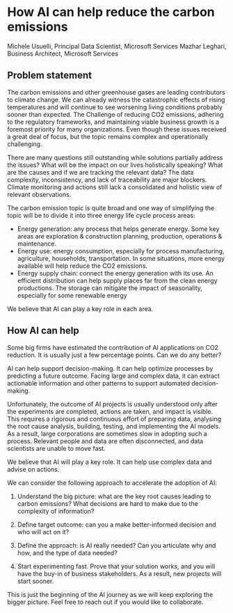 
# How AI can help reduce the carbon emissions

Michele Usuelli, Principal Data Scientist, Microsoft Services
Mazhar Leghari, Business Architect, Microsoft Services

## Problem statement

The carbon emissions and other greenhouse gases are leading contributors to climate change. We can already witness the catastrophic effects of rising temperatures and will continue to see worsening living conditions probably sooner than expected. The Challenge of reducing CO2 emissions, adhering to the regulatory frameworks, and maintaining viable business growth is a foremost priority for many organizations. Even though these issues received a great deal of focus, but the topic remains complex and operationally challenging. 

There are many questions still outstanding while solutions partially address the issues? What will be the impact on our lives holistically speaking? What are the causes and if we are tracking the relevant data? The data complexity, inconsistency, and lack of traceability are major blockers. Climate monitoring and actions still lack a consolidated and holistic view of relevant observations.

The carbon emission topic is quite broad and one way of simplifying the topic will be to divide it into three energy life cycle process areas:

- Energy generation: any process that helps generate energy. Some key areas are exploration & construction planning, production, operations & maintenance.
- Energy use: energy consumption, especially for process manufacturing, agriculture, households, transportation. In some situations, more energy available will help reduce the CO2 emissions. 
- Energy supply chain: connect the energy generation with its use. An efficient distribution can help supply places far from the clean energy productions. The storage can mitigate the impact of seasonality, especially for some renewable energy

We believe that AI can play a key role in each area.


## How AI can help

Some big firms have estimated the contribution of AI applications on CO2 reduction. It is usually just a few percentage points. Can we do any better?

AI can help support decision-making. It can help optimize processes by predicting a future outcome. Facing large and complex data, it can extract actionable information and other patterns to support automated decision-making.

Unfortunately, the outcome of AI projects is usually understood only after the experiments are completed, actions are taken, and impact is visible. This requires a rigorous and continuous effort of preparing data, analysing the root cause analysis, building, testing, and implementing the AI models. As a result, large corporations are sometimes slow in adopting such a process. Relevant people and data are often disconnected, and data scientists are unable to move fast.

We believe that AI will play a key role. It can help use complex data and advise on actions.

We can consider the following approach to accelerate the adoption of AI: 

1.	Understand the big picture: what are the key root causes leading to carbon emissions? What decisions are hard to make due to the complexity of information?

2.	Define target outcome: can you a make better-informed decision and who will act on it?

3.	Define the approach: is AI really needed? Can you articulate why and how, and the type of data needed? 

4.	Start experimenting fast. Prove that your solution works, and you will have the buy-in of business stakeholders. As a result, new projects will start sooner.

This is just the beginning of the AI journey as we will keep exploring the bigger picture. Feel free to reach out if you would like to collaborate.
